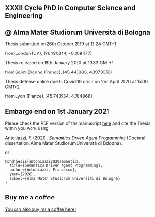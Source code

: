 ## XXXII Cycle PhD in Computer Science and Engineering
## @ Alma Mater Studiorum Università di Bologna

Thesis submitted on 26th October 2019 at 12:24 GMT+1

from London (UK), (51.480344, -0.008477)




Thesis released on 18th January 2020 at 13:33 GMT+1

from Saint-Etienne (France), (45.445083, 4.3973356)



Thesis defense online due to Covid-19 crisis on 2nd April 2020 at 15:00 GMT+2

from Lyon (France), (45.743534, 4.784968)



## Embargo end on 1st January 2021
Please check the PDF version of the manuscript [here](http://amsdottorato.unibo.it/9197/) and cite the Thesis within you work using

Antoniazzi, F. (2020). _Semantics Driven Agent Programming_ (Doctoral dissertation, Alma Mater Studiorum Università di Bologna).

or
```
@phdthesis{antoniazzi2020semantics,
  title={Semantics Driven Agent Programming},
  author={Antoniazzi, Francesco},
  year={2020},
  school={Alma Mater Studiorum Università di Bologna}
}
```

## Buy me a coffee
[You can also buy me a coffee here!](https://buymeacoffee.com/fr4ncidir)
